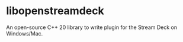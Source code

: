 # libopenstreamdeck
An open-source C++ 20 library to write plugin for the Stream Deck on Windows/Mac.
